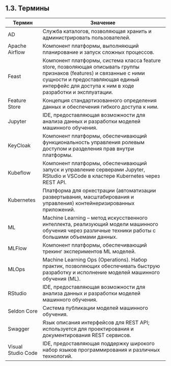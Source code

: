 ## 1.3. Термины

| Термин                        |  Значение                                                                                                                                                                                                                       |
|-------------------------------|-------------------------------------------------------------------------------------------------------------------------------------------------------------------------------------------------------------------------|
| AD                            | Служба каталогов, позволяющая хранить и администрировать пользователей.                                                                                                                                                 |
| Apache Airflow                | Компонент платформы, выполняющий планирование и запуск сложных процессов.                                                                                                                                               |
| Feast                         | Компонент платформы, система класса feature store, позволяющая описывать группы признаков (features) и связанные с ними сущности и предоставляющая единый интерфейс для доступа к ним в ходе разработки и эксплуатации. |
| Feature Store                 | Концепция стандартизованного определения данных и обеспечения гибкого доступа к ним.                                                                                                                                    |
| Jupyter                       | IDE, предоставляющая возможности для анализа данных и разработки моделей машинного обучения.                                                                                                                            |
| KeyCloak                      | Компонент платформы, обеспечивающий функциональность управления ролевым доступом и разделения прав внутри платформы.                                                                                                    |
| Kubeflow                      | Компонент платформы, обеспечивающий запуск и управление серверами Jupyter, RStudio и VSCode в кластере Kubernetes через REST API.                                                                                       |
| Kubernetes                    | Платформа для оркестрации (автоматизации развертывания, масштабирования и управления) контейнеризированных приложений.                                                                                                  |
| ML                            | Machine Learning – метод искусственного интеллекта, реализующий модели машинного обучения через различные техники работы с большими объемами данных.                                                                    |
| MLFlow                        | Компонент платформы, обеспечивающий трекинг экспериментов ML моделей.                                                                                                                                                   |
| MLOps                         | Machine Learning Ops (Operations). Набор практик, позволяющих обеспечивать быструю разработку и исполнение моделей машинного обучения (ML).                                                                             |
| RStudio                       | IDE, предоставляющая возможности для анализа данных и разработки моделей машинного обучения.                                                                                                                            |
| Seldon Core                   | Система публикации моделей машинного обучения.                                                                                                                                                                          |
| Swagger                       | Язык описания интерфейсов для REST API; используется для проектирования и документирования REST сервисов.                                                                                                               |
| Visual Studio Code            | IDE, предоставляющая поддержку широкого набор языков программирования и различных технологий.                                                                                                                           |                                                                                                                                                                                                                       |
